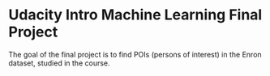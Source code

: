 # Udacity Intro Machine Learning Final Project

The goal of the final project is to find POIs (persons of interest) in the Enron dataset, studied in the course. 

